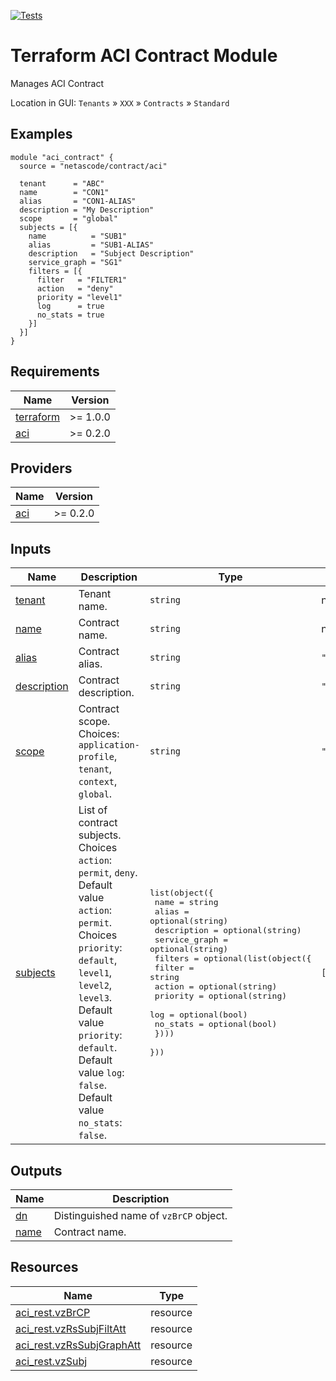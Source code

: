 <!-- BEGIN_TF_DOCS -->
[![Tests](https://github.com/netascode/terraform-aci-contract/actions/workflows/test.yml/badge.svg)](https://github.com/netascode/terraform-aci-contract/actions/workflows/test.yml)

# Terraform ACI Contract Module

Manages ACI Contract

Location in GUI:
`Tenants` » `XXX` » `Contracts` » `Standard`

## Examples

```hcl
module "aci_contract" {
  source = "netascode/contract/aci"

  tenant      = "ABC"
  name        = "CON1"
  alias       = "CON1-ALIAS"
  description = "My Description"
  scope       = "global"
  subjects = [{
    name          = "SUB1"
    alias         = "SUB1-ALIAS"
    description   = "Subject Description"
    service_graph = "SG1"
    filters = [{
      filter   = "FILTER1"
      action   = "deny"
      priority = "level1"
      log      = true
      no_stats = true
    }]
  }]
}

```

## Requirements

| Name | Version |
|------|---------|
| <a name="requirement_terraform"></a> [terraform](#requirement\_terraform) | >= 1.0.0 |
| <a name="requirement_aci"></a> [aci](#requirement\_aci) | >= 0.2.0 |

## Providers

| Name | Version |
|------|---------|
| <a name="provider_aci"></a> [aci](#provider\_aci) | >= 0.2.0 |

## Inputs

| Name | Description | Type | Default | Required |
|------|-------------|------|---------|:--------:|
| <a name="input_tenant"></a> [tenant](#input\_tenant) | Tenant name. | `string` | n/a | yes |
| <a name="input_name"></a> [name](#input\_name) | Contract name. | `string` | n/a | yes |
| <a name="input_alias"></a> [alias](#input\_alias) | Contract alias. | `string` | `""` | no |
| <a name="input_description"></a> [description](#input\_description) | Contract description. | `string` | `""` | no |
| <a name="input_scope"></a> [scope](#input\_scope) | Contract scope. Choices: `application-profile`, `tenant`, `context`, `global`. | `string` | `"context"` | no |
| <a name="input_subjects"></a> [subjects](#input\_subjects) | List of contract subjects. Choices `action`: `permit`, `deny`. Default value `action`: `permit`. Choices `priority`: `default`, `level1`, `level2`, `level3`. Default value `priority`: `default`. Default value `log`: `false`. Default value `no_stats`: `false`. | <pre>list(object({<br>    name          = string<br>    alias         = optional(string)<br>    description   = optional(string)<br>    service_graph = optional(string)<br>    filters = optional(list(object({<br>      filter   = string<br>      action   = optional(string)<br>      priority = optional(string)<br>      log      = optional(bool)<br>      no_stats = optional(bool)<br>    })))<br>  }))</pre> | `[]` | no |

## Outputs

| Name | Description |
|------|-------------|
| <a name="output_dn"></a> [dn](#output\_dn) | Distinguished name of `vzBrCP` object. |
| <a name="output_name"></a> [name](#output\_name) | Contract name. |

## Resources

| Name | Type |
|------|------|
| [aci_rest.vzBrCP](https://registry.terraform.io/providers/netascode/aci/latest/docs/resources/rest) | resource |
| [aci_rest.vzRsSubjFiltAtt](https://registry.terraform.io/providers/netascode/aci/latest/docs/resources/rest) | resource |
| [aci_rest.vzRsSubjGraphAtt](https://registry.terraform.io/providers/netascode/aci/latest/docs/resources/rest) | resource |
| [aci_rest.vzSubj](https://registry.terraform.io/providers/netascode/aci/latest/docs/resources/rest) | resource |
<!-- END_TF_DOCS -->